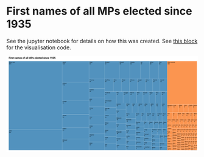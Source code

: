 # First names of all MPs elected since 1935

See the jupyter notebook for details on how this was created. See [this block](https://bl.ocks.org/dldx/88797b17483323352d45081e62e34e65) for the visualisation code.


![visualisation of MP names](https://raw.githubusercontent.com/dldx/first-names-of-mps/master/visualisation.png)
